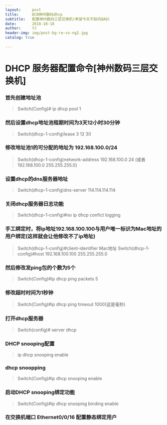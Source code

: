 ```yaml
---
layout:     post
title:      DCN神州数码dhcp
subtitle:   配置神州数码三层交换机(希望今天不踩坑QAQ)
date:       2018-10-18
author:     YJ
header-img: img/post-bg-re-vs-ng2.jpg
catalog: true
    
---
```


# DHCP 服务器配置命令[神州数码三层交换机]



### 首先创建地址池
>Switch(Config)# ip dhcp pool 1

### 然后设置dhcp地址池租期时间为3天12小时30分钟
>Switch(dhcp-1-config)lease 3 12 30 

### 修改地址池1的可分配的地址为 192.168.100.0/24
>Switch(dhcp-1-config)network-address 192.168.100.0 24 (或者192.168.100.0 255.255.255.0)

### 设置dhcp的dns服务器地址
>Switch(dhcp-1-config)dns-server 114.114.114.114

### 关闭dhcp服务器日志功能
>Switch(dhcp-1-config)#no ip dhcp confict logging

### 手工绑定时，将ip地址192.168.100.100与用户唯一标识为Mac地址的用户绑定(这样就会让他修改不了ip地址)
>Switch(dhcp-1-config)#client-identifier Mac地址
>Switch(dhcp-1-config)#host 192.168.100.100 255.255.255.0

### 然后修改发ping包的个数为5个
>Switch(Config)#ip dhcp ping packets 5

### 修改超时时间为1秒钟
>Switch(Config)#ip dhcp ping timeout 1000(这是毫秒)

### 打开dhcp服务器
>Switch(config)# server dhcp

### DHCP snooping配置
>ip dhcp snooping enable

### dhcp snoopping 
>Switch(Config)#ip dhcp snooping enable

### 启动DHCP snooping绑定功能
>Switch(Config)#ip dhcp snooping binding enable

### 在交换机端口 Ethernet0/0/16 配置静态绑定用户
